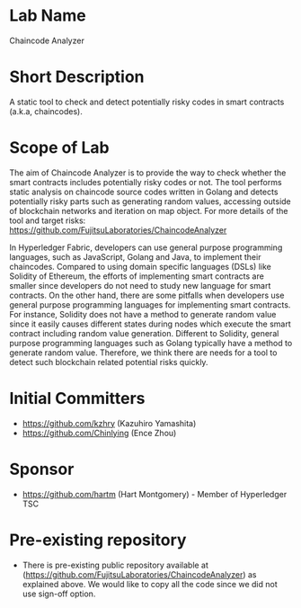 # Lab Name
Chaincode Analyzer

# Short Description
A static tool to check and detect potentially risky codes in smart contracts (a.k.a, chaincodes).


# Scope of Lab
The aim of Chaincode Analyzer is to provide the way to check whether the smart contracts includes potentially risky codes or not.
The tool performs static analysis on chaincode source codes written in Golang and detects potentially risky parts such as generating random values, accessing outside of blockchain networks and iteration on map object.
For more details of the tool and target risks:
https://github.com/FujitsuLaboratories/ChaincodeAnalyzer

In Hyperledger Fabric, developers can use general purpose programming languages, such as JavaScript, Golang and Java, to implement their chaincodes.
Compared to using domain specific languages (DSLs) like Solidity of Ethereum, the efforts of implementing smart contracts are smaller since developers do not need to study new language for smart contracts.
On the other hand, there are some pitfalls when developers use general purpose programming languages for implementing smart contracts.
For instance, Solidity does not have a method to generate random value since it easily causes different states during nodes which execute the smart contract including random value generation.
Different to Solidity, general purpose programming languages such as Golang typically have a method to generate random value. 
Therefore, we think there are needs for a tool to detect such blockchain related potential risks quickly.

# Initial Committers
- https://github.com/kzhry (Kazuhiro Yamashita)
- https://github.com/Chinlying (Ence Zhou)

# Sponsor
- https://github.com/hartm (Hart Montgomery) - Member of Hyperledger TSC

# Pre-existing repository
- There is pre-existing public repository available at (https://github.com/FujitsuLaboratories/ChaincodeAnalyzer) as explained above. We would like to copy all the code since we did not use sign-off option.
